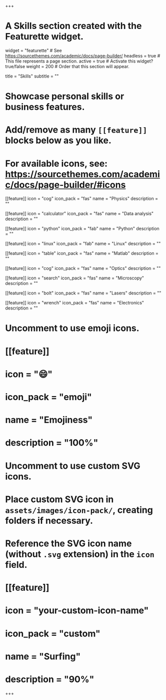 +++
# A Skills section created with the Featurette widget.
widget = "featurette"  # See https://sourcethemes.com/academic/docs/page-builder/
headless = true  # This file represents a page section.
active = true  # Activate this widget? true/false
weight = 200  # Order that this section will appear.

title = "Skills"
subtitle = ""

# Showcase personal skills or business features.
# 
# Add/remove as many `[[feature]]` blocks below as you like.
# 
# For available icons, see: https://sourcethemes.com/academic/docs/page-builder/#icons

[[feature]]
  icon = "cog"
  icon_pack = "fas"
  name = "Physics"
  description = ""

[[feature]]
  icon = "calculator"
  icon_pack = "fas"
  name = "Data analysis"
  description = ""  


[[feature]]
  icon = "python"
  icon_pack = "fab"
  name = "Python"
  description = ""

[[feature]]
  icon = "linux"
  icon_pack = "fab"
  name = "Linux"
  description = ""

  
[[feature]]
  icon = "table"
  icon_pack = "fas"
  name = "Matlab"
  description = ""

[[feature]]
  icon = "cog"
  icon_pack = "fas"
  name = "Optics"
  description = ""  

[[feature]]
  icon = "search"
  icon_pack = "fas"
  name = "Microscopy"
  description = ""  

[[feature]]
  icon = "bolt"
  icon_pack = "fas"
  name = "Lasers"
  description = ""

[[feature]]
  icon = "wrench"
  icon_pack = "fas"
  name = "Electronics"
  description = ""

# Uncomment to use emoji icons.
# [[feature]]
#  icon = ":smile:"
#  icon_pack = "emoji"
#  name = "Emojiness"
#  description = "100%"  

# Uncomment to use custom SVG icons.
# Place custom SVG icon in `assets/images/icon-pack/`, creating folders if necessary.
# Reference the SVG icon name (without `.svg` extension) in the `icon` field.
# [[feature]]
#  icon = "your-custom-icon-name"
#  icon_pack = "custom"
#  name = "Surfing"
#  description = "90%"

+++
